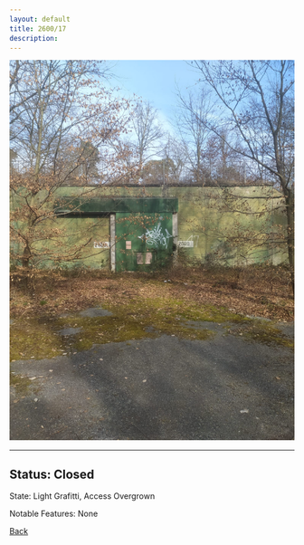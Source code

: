 ```yaml
---
layout: default
title: 2600/17
description: 
---
```

![image](https://raw.githubusercontent.com/Feuerstern3001/feuerstern3001.github.io/main/forest/bunker/2600-17.jpeg)

* * *

## Status: Closed

State: Light Grafitti, Access Overgrown

Notable Features: None

[Back](/./forest/bunker.html)
